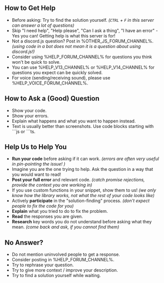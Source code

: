 ## How to Get Help
- Before asking: Try to find the solution yourself. *(`CTRL` + `F` in this server can answer a lot of questions)*
- Skip "I need help", "Help please", "Can I ask a thing", "I have an error" - Yes you can! Getting help is what this server is for!
- Not a discord.js question? Post in %OTHER_JS_FORUM_CHANNEL%. *(using code in a bot does not mean it is a question about using discord.js!)*
- Consider using %HELP_FORUM_CHANNEL% for questions you think won't be quick to solve.
- You can use %HELP_V13_CHANNEL% or %HELP_V14_CHANNEL% for questions you expect can be quickly solved.
- For voice (sending/receiving sound), please use %HELP_VOICE_FORUM_CHANNEL%.
## How to Ask a (Good) Question
- Show your code.
- Show your errors.
- Explain what happens and what you want to happen instead.
- Text is usually better than screenshots. Use code blocks starting with \`\`\`js or \`\`\`ts. 
## Help Us to Help You
- **Run your code** before asking if it can work. *(errors are often very useful in pin-pointing the issue! )*
- Imagine you are the one trying to help. Ask the question in a way that you would want to read!
- **Post your full error** and relevant code. *(catch promise rejections, provide the context you are working in)*
- If you use custom functions in your snippet, show them to us! *(we only know how the library works, not what the rest of your code looks like)*
- Actively **participate** in the "solution-finding" process. *(don't expect people to fix the code for you)*
- **Explain** what you tried to do to fix the problem.
- **Read** the responses you are given.
- **Research** key words you do not understand before asking what they mean. *(come back and ask, if you cannot find them)*
## No Answer?
- Do not mention uninvolved people to get a response.
- Consider posting in %HELP_FORUM_CHANNEL%.
- Try to rephrase your question.
- Try to give more context / improve your description.
- Try to find a solution yourself while waiting.
